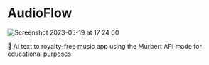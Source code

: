 # AudioFlow

![Screenshot 2023-05-19 at 17 24 00](https://github.com/aespo22/Jambot/assets/113534388/1cc82050-9203-4bac-b7be-946f38d3753e)



🎹 AI text to royalty-free music app using the Murbert API made for educational purposes 

